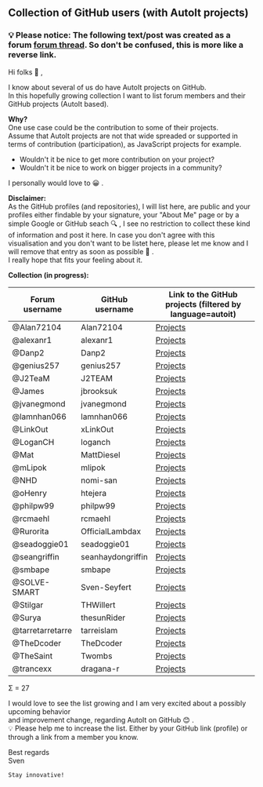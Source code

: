 ## Collection of GitHub users (with AutoIt projects)

### 💡 Please notice: The following text/post was created as a forum [forum thread](https://www.autoitscript.com/forum/topic/209411-collection-of-github-users-with-autoit-projects). So don't be confused, this is more like a reverse link.

Hi folks 👋 ,

I know about several of us do have AutoIt projects on GitHub.<br>
In this hopefully growing collection I want to list forum members and their GitHub projects (AutoIt based).

**Why?**<br>
One use case could be the contribution to some of their projects.<br>
Assume that AutoIt projects are not that wide spreaded or supported in terms of contribution (participation), as JavaScript projects for example.

- Wouldn't it be nice to get more contribution on your project?
- Wouldn't it be nice to work on bigger projects in a community?

I personally would love to 😀 .

**Disclaimer:**<br>
As the GitHub profiles (and repositories), I will list here, are public and your profiles either findable by your signature, your "About Me" page or by a simple Google or GitHub seach 🔍 , I see no restriction to collect these kind of information and post it here. In case you don't agree with this visualisation and you don't want to be listet here, please let me know and I will remove that entry as soon as possible 🤝 .<br>
I really hope that fits your feeling about it.

**Collection (in progress):**

| Forum username   | GitHub username   | Link to the GitHub projects (filtered by language=autoit)                                        |
| ---              | ---               | ---                                                                                              |
| @Alan72104       | Alan72104         | [Projects](https://github.com/Alan72104?tab=repositories&q=&type=&language=autoit&sort=)         |
| @alexanr1        | alexanr1          | [Projects](https://github.com/alexanr1?tab=repositories&q=&type=&language=autoit&sort=)          |
| @Danp2           | Danp2             | [Projects](https://github.com/Danp2?tab=repositories&q=&type=&language=autoit&sort=)             |
| @genius257       | genius257         | [Projects](https://github.com/genius257?tab=repositories&q=&type=&language=autoit&sort=)         |
| @J2TeaM          | J2TEAM            | [Projects](https://github.com/J2TEAM?tab=repositories&q=&type=&language=autoit&sort=)            |
| @James           | jbrooksuk         | [Projects](https://github.com/jbrooksuk?tab=repositories&q=&type=&language=autoit&sort=)         |
| @jvanegmond      | jvanegmond        | [Projects](https://github.com/jvanegmond?tab=repositories&q=&type=&language=autoit&sort=)        |
| @lamnhan066      | lamnhan066        | [Projects](https://github.com/lamnhan066?tab=repositories&q=&type=&language=autoit&sort=)        |
| @LinkOut         | xLinkOut          | [Projects](https://github.com/xLinkOut?tab=repositories&q=&type=&language=autoit&sort=)          |
| @LoganCH         | loganch           | [Projects](https://github.com/loganch/AutoIt-VSCode)                                             |
| @Mat             | MattDiesel        | [Projects](https://github.com/MattDiesel?tab=repositories&q=&type=&language=autoit&sort=)        |
| @mLipok          | mlipok            | [Projects](https://github.com/mlipok?tab=repositories&q=&type=&language=autoit&sort=)            |
| @NHD             | nomi-san          | [Projects](https://github.com/nomi-san/true-autoit-multi-threading)                              |
| @oHenry          | htejera           | [Projects](https://github.com/htejera?tab=repositories&q=&type=&language=autoit&sort=)           |
| @philpw99        | philpw99          | [Projects](https://github.com/philpw99?tab=repositories&q=&type=&language=autoit&sort=)          |
| @rcmaehl         | rcmaehl           | [Projects](https://github.com/rcmaehl?tab=repositories&q=&type=&language=autoit&sort=)           |
| @Rurorita        | OfficialLambdax   | [Projects](https://github.com/OfficialLambdax?tab=repositories&q=&type=&language=autoit&sort=)   |
| @seadoggie01     | seadoggie01       | [Projects](https://github.com/seadoggie01?tab=repositories&q=&type=&language=autoit&sort=)       |
| @seangriffin     | seanhaydongriffin | [Projects](https://github.com/seanhaydongriffin?tab=repositories&q=&type=&language=autoit&sort=) |
| @smbape          | smbape            | [Projects](https://github.com/smbape?tab=repositories&q=&type=&language=autoit&sort=)            |
| @SOLVE-SMART     | Sven-Seyfert      | [Projects](https://github.com/Sven-Seyfert?tab=repositories&q=&type=&language=autoit&sort=)      |
| @Stilgar         | THWillert         | [Projects](https://github.com/THWillert?tab=repositories&q=&type=&language=autoit&sort=)         |
| @Surya           | thesunRider       | [Projects](https://github.com/thesunRider?tab=repositories&q=&type=&language=autoit&sort=)       |
| @tarretarretarre | tarreislam        | [Projects](https://github.com/tarreislam?tab=repositories&q=&type=&language=autoit&sort=)        |
| @TheDcoder       | TheDcoder         | [Projects](https://github.com/TheDcoder?tab=repositories&q=&type=&language=autoit&sort=)         |
| @TheSaint        | Twombs            | [Projects](https://github.com/Twombs?tab=repositories&q=&type=&language=autoit&sort=)            |
| @trancexx        | dragana-r         | [Projects](https://github.com/dragana-r?tab=repositories&q=&type=&language=autoit&sort=)         |

Σ = 27

I would love to see the list growing and I am very excited about a possibly upcoming behavior<br>
and improvement change, regarding AutoIt on GitHub 😊 .<br>
💡 Please help me to increase the list. Either by your GitHub link (profile) or through a link from a member you know.

Best regards<br>
Sven

    Stay innovative!

